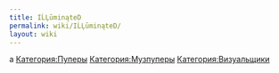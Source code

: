 ```yaml
---
title: IĹĻūminąteD
permalink: wiki/IĹĻūminąteD/
layout: wiki
---
```


a [Категория:Пуперы](Категория:Пуперы "wikilink")
[Категория:Музпуперы](Категория:Музпуперы "wikilink")
[Категория:Визуальщики](Категория:Визуальщики "wikilink")
